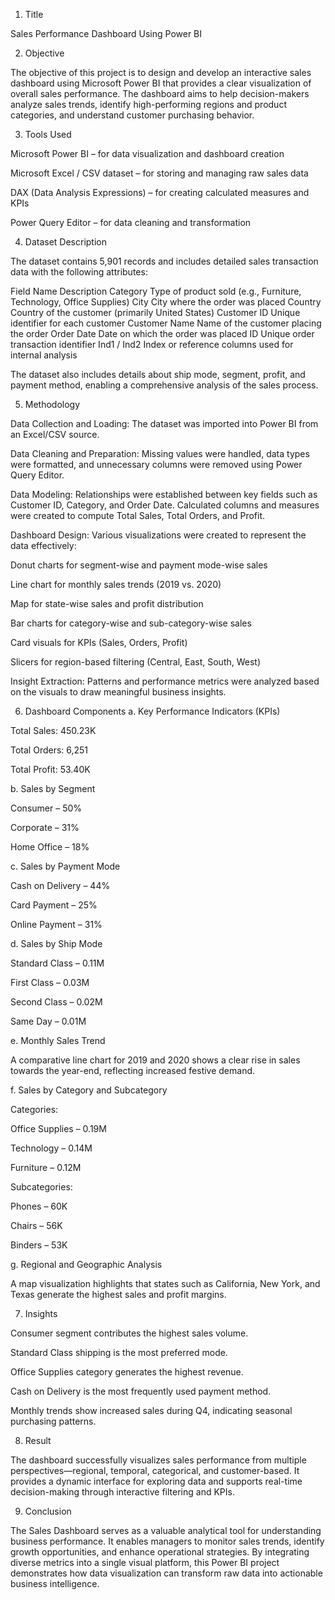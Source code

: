 1. Title

Sales Performance Dashboard Using Power BI

2. Objective

The objective of this project is to design and develop an interactive sales dashboard using Microsoft Power BI that provides a clear visualization of overall sales performance. The dashboard aims to help decision-makers analyze sales trends, identify high-performing regions and product categories, and understand customer purchasing behavior.

3. Tools Used

Microsoft Power BI – for data visualization and dashboard creation

Microsoft Excel / CSV dataset – for storing and managing raw sales data

DAX (Data Analysis Expressions) – for creating calculated measures and KPIs

Power Query Editor – for data cleaning and transformation

4. Dataset Description

The dataset contains 5,901 records and includes detailed sales transaction data with the following attributes:

Field Name	Description
Category	Type of product sold (e.g., Furniture, Technology, Office Supplies)
City	City where the order was placed
Country	Country of the customer (primarily United States)
Customer ID	Unique identifier for each customer
Customer Name	Name of the customer placing the order
Order Date	Date on which the order was placed
ID	Unique order transaction identifier
Ind1 / Ind2	Index or reference columns used for internal analysis

The dataset also includes details about ship mode, segment, profit, and payment method, enabling a comprehensive analysis of the sales process.

5. Methodology

Data Collection and Loading:
The dataset was imported into Power BI from an Excel/CSV source.

Data Cleaning and Preparation:
Missing values were handled, data types were formatted, and unnecessary columns were removed using Power Query Editor.

Data Modeling:
Relationships were established between key fields such as Customer ID, Category, and Order Date. Calculated columns and measures were created to compute Total Sales, Total Orders, and Profit.

Dashboard Design:
Various visualizations were created to represent the data effectively:

Donut charts for segment-wise and payment mode-wise sales

Line chart for monthly sales trends (2019 vs. 2020)

Map for state-wise sales and profit distribution

Bar charts for category-wise and sub-category-wise sales

Card visuals for KPIs (Sales, Orders, Profit)

Slicers for region-based filtering (Central, East, South, West)

Insight Extraction:
Patterns and performance metrics were analyzed based on the visuals to draw meaningful business insights.

6. Dashboard Components
a. Key Performance Indicators (KPIs)

Total Sales: 450.23K

Total Orders: 6,251

Total Profit: 53.40K

b. Sales by Segment

Consumer – 50%

Corporate – 31%

Home Office – 18%

c. Sales by Payment Mode

Cash on Delivery – 44%

Card Payment – 25%

Online Payment – 31%

d. Sales by Ship Mode

Standard Class – 0.11M

First Class – 0.03M

Second Class – 0.02M

Same Day – 0.01M

e. Monthly Sales Trend

A comparative line chart for 2019 and 2020 shows a clear rise in sales towards the year-end, reflecting increased festive demand.

f. Sales by Category and Subcategory

Categories:

Office Supplies – 0.19M

Technology – 0.14M

Furniture – 0.12M

Subcategories:

Phones – 60K

Chairs – 56K

Binders – 53K

g. Regional and Geographic Analysis

A map visualization highlights that states such as California, New York, and Texas generate the highest sales and profit margins.

7. Insights

Consumer segment contributes the highest sales volume.

Standard Class shipping is the most preferred mode.

Office Supplies category generates the highest revenue.

Cash on Delivery is the most frequently used payment method.

Monthly trends show increased sales during Q4, indicating seasonal purchasing patterns.

8. Result

The dashboard successfully visualizes sales performance from multiple perspectives—regional, temporal, categorical, and customer-based. It provides a dynamic interface for exploring data and supports real-time decision-making through interactive filtering and KPIs.

9. Conclusion

The Sales Dashboard serves as a valuable analytical tool for understanding business performance. It enables managers to monitor sales trends, identify growth opportunities, and enhance operational strategies. By integrating diverse metrics into a single visual platform, this Power BI project demonstrates how data visualization can transform raw data into actionable business intelligence.
